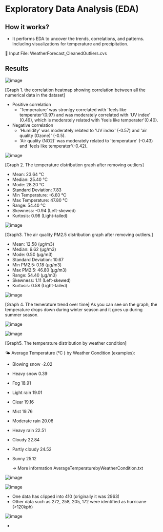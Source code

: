 # Exploratory Data Analysis (EDA)
## How it works?
* It performs EDA to uncover the trends, correlations, and patterns. Including visualizations for temperature and precipitation.

📂 Input File: WeatherForecast_CleanedOutliers.cvs 

## Results

![image](https://github.com/user-attachments/assets/554e7ac9-c762-4881-8193-a84348e389dd)

[Graph 1. the correlation heatmap showing correlation between all the numerical data in the dataset]
* Positive correlation
  * 'Temperature' was stronlgy correlated with 'feels like temperater'(0.97) and was moderately correlated with 'UV index' (0.49), which is moderately related with 'feels like temperater'(0.40). 
* Negative correlation
  * 'Humidity' was moderately related to 'UV index' (-0.57) and 'air quality (Ozone)' (-0.5).
  * 'Air quality (NO2)' was moderately related to 'temperature' (-0.43) and 'feels like temperater'(-0.42).

![image](https://github.com/user-attachments/assets/24044ca9-9916-4d73-a681-d4e40246cd3a)

[Graph 2. The temperature distribution graph after removing outliers]
* Mean: 23.64 °C
* Median: 25.40 °C
* Mode: 28.20 °C
* Standard Deviation: 7.83
* Min Temperature: -6.60 °C 
* Max Temperature: 47.80 °C
* Range: 54.40 °C
* Skewness: -0.94 (Left-skewed)
* Kurtosis: 0.98 (Light-tailed)

![image](https://github.com/user-attachments/assets/5d25c38e-3509-4eea-accf-d89739dde7e3)

[Graph3. The air quality PM2.5 distribution graph after removing outliers.]
* Mean: 12.58 (µg/m3)
* Median: 9.62 (µg/m3)
* Mode: 0.50 (µg/m3)
* Standard Deviation: 10.67
* Min PM2.5: 0.18 (µg/m3)
* Max PM2.5: 46.80 (µg/m3)
* Range: 54.40 (µg/m3)
* Skewness: 1.11 (Left-skewed)
* Kurtosis: 0.58 (Light-tailed)

![image](https://github.com/user-attachments/assets/1fa5d251-6343-4e21-bab1-6c9baf9b62f8)

[Graph 4. The temerature trend over time]
As you can see on the graph, the temperature drops down during winter season and it goes up during summer season.

![image](https://github.com/user-attachments/assets/28f4a9e3-dd5e-47dd-ac37-e01baff15f7b)

![image](https://github.com/user-attachments/assets/5c3b4a03-d01f-4e15-8d1f-cd0b01d2eacb)

[Graph5. The temperature distribution by weather condition]

🌤️ Average Temperature (°C ) by Weather Condition (examples):
* Blowing snow                                   -2.02
* Heavy snow                                      0.39
* Fog                                            18.91
* Light rain                                     19.01
* Clear                                          19.16
* Mist                                           19.76
* Moderate rain                                  20.08
* Heavy rain                                     22.51
* Cloudy                                         22.84
* Partly cloudy                                  24.52
* Sunny                                          25.12

  -> More information  AverageTemperaturebyWeatherCondition.txt

![image](https://github.com/user-attachments/assets/7e0368d8-8553-46ee-b12f-d6c661d98f22)

![image](https://github.com/user-attachments/assets/d86383bb-6638-4113-9602-6c7323878491)

* One data has clipped into 410 (originally it was 2963)
* Other data such as 272, 258, 205, 172 were identified as hurricane (>120kph)

![image](https://github.com/user-attachments/assets/d326eab6-4355-42ed-96e9-580e32bced88)

*
